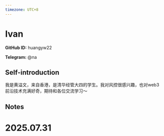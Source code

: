 ```yaml
---
timezone: UTC+8
---
```


# Ivan

**GitHub ID:** huangyw22

**Telegram:** @na

## Self-introduction

我是黄溢文，来自香港，是清华经管大四的学生。我对风控很感兴趣，也对web3前沿技术充满好奇，期待和各位交流学习～

## Notes

<!-- Content_START -->

# 2025.07.31


<!-- Content_END -->
